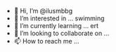 - 👋 Hi, I’m @ilusmbbg
- 👀 I’m interested in ... swimming
- 🌱 I’m currently learning ... ert
- 💞️ I’m looking to collaborate on ...
- 📫 How to reach me ...

<!---
ilusmbbg/ilusmbbg is a ✨ special ✨ repository because its `README.md` (this file) appears on your GitHub profile.
You can click the Preview link to take a look at your changes.
--->
